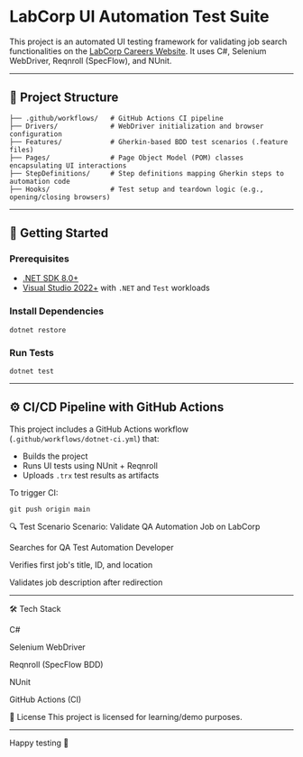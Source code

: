﻿# LabCorp UI Automation Test Suite

This project is an automated UI testing framework for validating job search functionalities on the [LabCorp Careers Website](https://careers.labcorp.com). It uses C#, Selenium WebDriver, Reqnroll (SpecFlow), and NUnit.

---

## 📂 Project Structure

```
├── .github/workflows/   # GitHub Actions CI pipeline
├── Drivers/             # WebDriver initialization and browser configuration
├── Features/            # Gherkin-based BDD test scenarios (.feature files)
├── Pages/               # Page Object Model (POM) classes encapsulating UI interactions
├── StepDefinitions/     # Step definitions mapping Gherkin steps to automation code
├── Hooks/               # Test setup and teardown logic (e.g., opening/closing browsers)
```
---

## 🚀 Getting Started

### Prerequisites
- [.NET SDK 8.0+](https://dotnet.microsoft.com/download)
- [Visual Studio 2022+](https://visualstudio.microsoft.com/) with `.NET` and `Test` workloads

### Install Dependencies
```
dotnet restore
```


### Run Tests
```
dotnet test
```

---

## ⚙️ CI/CD Pipeline with GitHub Actions

This project includes a GitHub Actions workflow (`.github/workflows/dotnet-ci.yml`) that:
- Builds the project
- Runs UI tests using NUnit + Reqnroll
- Uploads `.trx` test results as artifacts

To trigger CI:
```
git push origin main
```

🔍 Test Scenario
Scenario: Validate QA Automation Job on LabCorp

Searches for QA Test Automation Developer

Verifies first job's title, ID, and location

Validates job description after redirection

---

🛠 Tech Stack

C#

Selenium WebDriver

Reqnroll (SpecFlow BDD)

NUnit

GitHub Actions (CI)

📄 License
This project is licensed for learning/demo purposes.

---

Happy testing 🚀